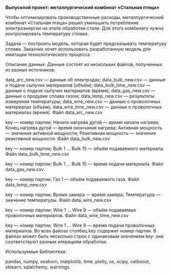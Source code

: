 **Выпускной проект: металлургический комбинат «Стальная птица»**

Чтобы оптимизировать производственные расходы, металлургический комбинат «Стальная птица» решил уменьшить потребление электроэнергии на этапе обработки стали. Для этого комбинату нужно контролировать температуру сплава.

Задача — построить модель, которая будет предсказывать температуру сплава. Заказчик хочет использовать разработанную модель для имитации технологического процесса.

Описание данных:
Данные состоят из нескольких файлов, полученных из разных источников:

data_arc_new.csv — данные об электродах;
data_bulk_new.csv — данные о подаче сыпучих материалов (объём);
data_bulk_time_new.csv — данные о подаче сыпучих материалов (время);
data_gas_new.csv — данные о продувке сплава газом;
data_temp_new.csv — результаты измерения температуры;
data_wire_new.csv — данные о проволочных материалах (объём);
data_wire_time_new.csv — данные о проволочных материалах (время).
Файл data_arc_new.csv

key — номер партии;
Начало нагрева дугой — время начала нагрева;
Конец нагрева дугой — время окончания нагрева;
Активная мощность — значение активной мощности;
Реактивная мощность — значение реактивной мощности.
Файл data_bulk_new.csv

key — номер партии;
Bulk 1 … Bulk 15 — объём подаваемого материала.
Файл data_bulk_time_new.csv

key — номер партии;
Bulk 1 … Bulk 15 — время подачи материала.
Файл data_gas_new.csv

key — номер партии;
Газ 1 — объём подаваемого газа.
Файл data_temp_new.csv

key — номер партии;
Время замера — время замера;
Температура — значение температуры.
Файл data_wire_new.csv

key — номер партии;
Wire 1 … Wire 9 — объём подаваемых проволочных материалов.
Файл data_wire_time_new.csv

key — номер партии;
Wire 1 … Wire 9 — время подачи проволочных материалов.
Во всех файлах столбец key содержит номер партии. В файлах может быть несколько строк с одинаковым значением key: они соответствуют разным итерациям обработки.



Используемые Библиотеки:

pandas, numpy, seaborn, matplotlib, time, plotly, os, scipy, catboost, sklearn, sqlalchemy, warnings.


